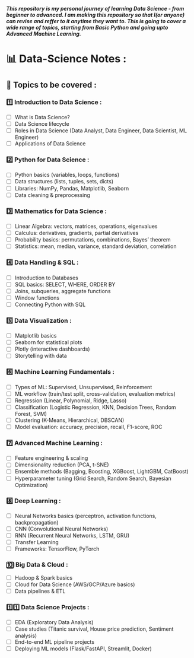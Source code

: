 ***This repository is my personal journey of learning Data Science - from beginner to advanced. I am making this repository so that I(or anyone) can revise and reffer to it anytime they want to. This is going to cover a wide range of topics, starting from Basic Python and going upto Advanced Machine Learning.***

# 📊 Data-Science Notes :

## 📂 Topics to be covered :

### 1️⃣ Introduction to Data Science :
- [ ] What is Data Science?  
- [ ] Data Science lifecycle  
- [ ] Roles in Data Science (Data Analyst, Data Engineer, Data Scientist, ML Engineer)  
- [ ] Applications of Data Science  

### 2️⃣ Python for Data Science : 
- [ ] Python basics (variables, loops, functions)  
- [ ] Data structures (lists, tuples, sets, dicts)  
- [ ] Libraries: NumPy, Pandas, Matplotlib, Seaborn  
- [ ] Data cleaning & preprocessing  

### 3️⃣ Mathematics for Data Science :
- [ ] Linear Algebra: vectors, matrices, operations, eigenvalues  
- [ ] Calculus: derivatives, gradients, partial derivatives  
- [ ] Probability basics: permutations, combinations, Bayes’ theorem  
- [ ] Statistics: mean, median, variance, standard deviation, correlation  

### 4️⃣ Data Handling & SQL :
- [ ] Introduction to Databases  
- [ ] SQL basics: SELECT, WHERE, ORDER BY  
- [ ] Joins, subqueries, aggregate functions  
- [ ] Window functions  
- [ ] Connecting Python with SQL  

### 5️⃣ Data Visualization : 
- [ ] Matplotlib basics  
- [ ] Seaborn for statistical plots  
- [ ] Plotly (interactive dashboards)  
- [ ] Storytelling with data  

### 6️⃣ Machine Learning Fundamentals :
- [ ] Types of ML: Supervised, Unsupervised, Reinforcement  
- [ ] ML workflow (train/test split, cross-validation, evaluation metrics)  
- [ ] Regression (Linear, Polynomial, Ridge, Lasso)  
- [ ] Classification (Logistic Regression, KNN, Decision Trees, Random Forest, SVM)  
- [ ] Clustering (K-Means, Hierarchical, DBSCAN)  
- [ ] Model evaluation: accuracy, precision, recall, F1-score, ROC  

### 7️⃣ Advanced Machine Learning : 
- [ ] Feature engineering & scaling  
- [ ] Dimensionality reduction (PCA, t-SNE)  
- [ ] Ensemble methods (Bagging, Boosting, XGBoost, LightGBM, CatBoost)  
- [ ] Hyperparameter tuning (Grid Search, Random Search, Bayesian Optimization)  

### 8️⃣ Deep Learning :
- [ ] Neural Networks basics (perceptron, activation functions, backpropagation)  
- [ ] CNN (Convolutional Neural Networks)  
- [ ] RNN (Recurrent Neural Networks, LSTM, GRU)  
- [ ] Transfer Learning  
- [ ] Frameworks: TensorFlow, PyTorch    

### 🔟 Big Data & Cloud :
- [ ] Hadoop & Spark basics  
- [ ] Cloud for Data Science (AWS/GCP/Azure basics)  
- [ ] Data pipelines & ETL  

### 1️⃣1️⃣ Data Science Projects : 
- [ ] EDA (Exploratory Data Analysis)  
- [ ] Case studies (Titanic survival, House price prediction, Sentiment analysis)  
- [ ] End-to-end ML pipeline projects  
- [ ] Deploying ML models (Flask/FastAPI, Streamlit, Docker)  
